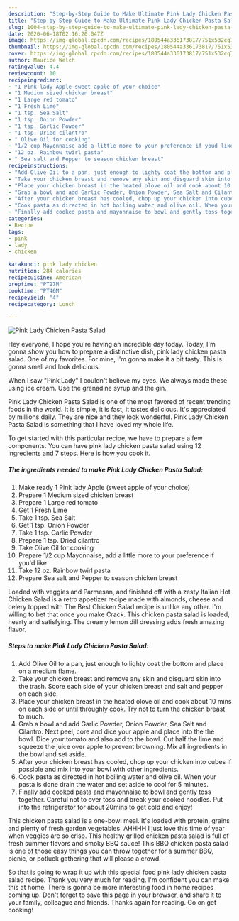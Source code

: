 ```yaml
---
description: "Step-by-Step Guide to Make Ultimate Pink Lady Chicken Pasta Salad"
title: "Step-by-Step Guide to Make Ultimate Pink Lady Chicken Pasta Salad"
slug: 1004-step-by-step-guide-to-make-ultimate-pink-lady-chicken-pasta-salad
date: 2020-06-18T02:16:20.047Z
image: https://img-global.cpcdn.com/recipes/180544a336173817/751x532cq70/pink-lady-chicken-pasta-salad-recipe-main-photo.jpg
thumbnail: https://img-global.cpcdn.com/recipes/180544a336173817/751x532cq70/pink-lady-chicken-pasta-salad-recipe-main-photo.jpg
cover: https://img-global.cpcdn.com/recipes/180544a336173817/751x532cq70/pink-lady-chicken-pasta-salad-recipe-main-photo.jpg
author: Maurice Welch
ratingvalue: 4.4
reviewcount: 10
recipeingredient:
- "1 Pink lady Apple sweet apple of your choice"
- "1 Medium sized chicken breast"
- "1 Large red tomato"
- "1 Fresh Lime"
- "1 tsp. Sea Salt"
- "1 tsp. Onion Powder"
- "1 tsp. Garlic Powder"
- "1 tsp. Dried cilantro"
- " Olive Oil for cooking"
- "1/2 cup Mayonnaise add a little more to your preference if youd like"
- "12 oz. Rainbow twirl pasta"
- " Sea salt and Pepper to season chicken breast"
recipeinstructions:
- "Add Olive Oil to a pan, just enough to lighty coat the bottom and place on a medium flame."
- "Take your chicken breast and remove any skin and disguard skin into the trash. Score each side of your chicken breast and salt and pepper on each side."
- "Place your chicken breast in the heated olove oil and cook about 10 mins on each side or until throughly cook. Try not to turn the chicken breast to much."
- "Grab a bowl and add Garlic Powder, Onion Powder, Sea Salt and Cilantro. Next peel, core and dice your apple and place into the the bowl. Dice your tomato and also add to the bowl. Cut half the lime and squeeze the juice over apple to prevent browning. Mix all ingredients in the bowl and set aside."
- "After your chicken breast has cooled, chop up your chicken into cubes if possible and mix into your bowl with other ingredients."
- "Cook pasta as directed in hot boiling water and olive oil. When your pasta is done drain the water and set aside to cool for 5 minutes."
- "Finally add cooked pasta and mayonnaise to bowl and gently toss together. Careful not to over toss and break your cooked noodles. Put into the refrigerator for about 20mins to get cold and enjoy!"
categories:
- Recipe
tags:
- pink
- lady
- chicken

katakunci: pink lady chicken 
nutrition: 284 calories
recipecuisine: American
preptime: "PT27M"
cooktime: "PT46M"
recipeyield: "4"
recipecategory: Lunch

---
```



![Pink Lady Chicken Pasta Salad](https://img-global.cpcdn.com/recipes/180544a336173817/751x532cq70/pink-lady-chicken-pasta-salad-recipe-main-photo.jpg)

Hey everyone, I hope you're having an incredible day today. Today, I'm gonna show you how to prepare a distinctive dish, pink lady chicken pasta salad. One of my favorites. For mine, I'm gonna make it a bit tasty. This is gonna smell and look delicious.

When I saw &#34;Pink Lady&#34; I couldn&#39;t believe my eyes. We always made these using ice cream. Use the grenadine syrup and the gin.

Pink Lady Chicken Pasta Salad is one of the most favored of recent trending foods in the world. It is simple, it is fast, it tastes delicious. It's appreciated by millions daily. They are nice and they look wonderful. Pink Lady Chicken Pasta Salad is something that I have loved my whole life.


To get started with this particular recipe, we have to prepare a few components. You can have pink lady chicken pasta salad using 12 ingredients and 7 steps. Here is how you cook it.

<!--inarticleads1-->

##### The ingredients needed to make Pink Lady Chicken Pasta Salad:

1. Make ready 1 Pink lady Apple (sweet apple of your choice)
1. Prepare 1 Medium sized chicken breast
1. Prepare 1 Large red tomato
1. Get 1 Fresh Lime
1. Take 1 tsp. Sea Salt
1. Get 1 tsp. Onion Powder
1. Take 1 tsp. Garlic Powder
1. Prepare 1 tsp. Dried cilantro
1. Take  Olive Oil for cooking
1. Prepare 1/2 cup Mayonnaise, add a little more to your preference if you&#39;d like
1. Take 12 oz. Rainbow twirl pasta
1. Prepare  Sea salt and Pepper to season chicken breast


Loaded with veggies and Parmesan, and finished off with a zesty Italian Hot Chicken Salad is a retro appetizer recipe made with almonds, cheese and celery topped with The Best Chicken Salad recipe is unlike any other. I&#39;m willing to bet that once you make Crack. This chicken pasta salad is loaded, hearty and satisfying. The creamy lemon dill dressing adds fresh amazing flavor. 

<!--inarticleads2-->

##### Steps to make Pink Lady Chicken Pasta Salad:

1. Add Olive Oil to a pan, just enough to lighty coat the bottom and place on a medium flame.
1. Take your chicken breast and remove any skin and disguard skin into the trash. Score each side of your chicken breast and salt and pepper on each side.
1. Place your chicken breast in the heated olove oil and cook about 10 mins on each side or until throughly cook. Try not to turn the chicken breast to much.
1. Grab a bowl and add Garlic Powder, Onion Powder, Sea Salt and Cilantro. Next peel, core and dice your apple and place into the the bowl. Dice your tomato and also add to the bowl. Cut half the lime and squeeze the juice over apple to prevent browning. Mix all ingredients in the bowl and set aside.
1. After your chicken breast has cooled, chop up your chicken into cubes if possible and mix into your bowl with other ingredients.
1. Cook pasta as directed in hot boiling water and olive oil. When your pasta is done drain the water and set aside to cool for 5 minutes.
1. Finally add cooked pasta and mayonnaise to bowl and gently toss together. Careful not to over toss and break your cooked noodles. Put into the refrigerator for about 20mins to get cold and enjoy!


This chicken pasta salad is a one-bowl meal. It&#39;s loaded with protein, grains and plenty of fresh garden vegetables. AHHHH I just love this time of year when veggies are so crisp. This healthy grilled chicken pasta salad is full of fresh summer flavors and smoky BBQ sauce! This BBQ chicken pasta salad is one of those easy things you can throw together for a summer BBQ, picnic, or potluck gathering that will please a crowd. 

So that is going to wrap it up with this special food pink lady chicken pasta salad recipe. Thank you very much for reading. I'm confident you can make this at home. There is gonna be more interesting food in home recipes coming up. Don't forget to save this page in your browser, and share it to your family, colleague and friends. Thanks again for reading. Go on get cooking!
